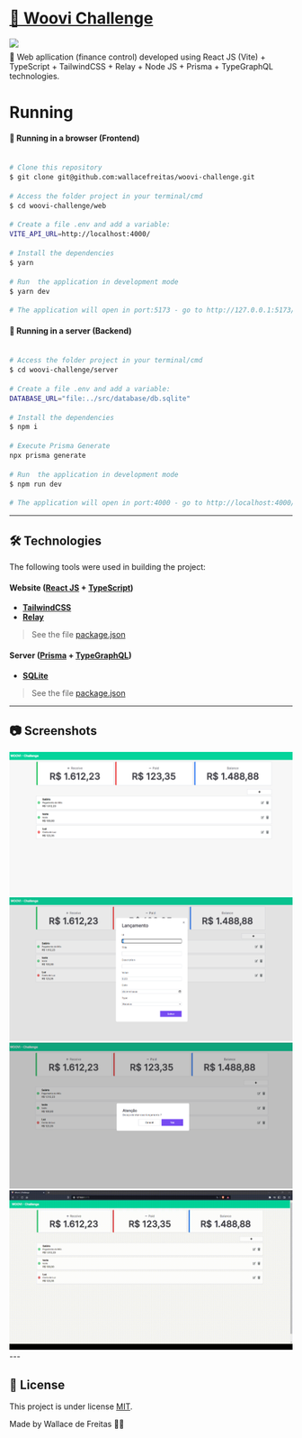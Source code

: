 <h1 align="left">
    <a href="https://pt-br.reactjs.org/">🔗 Woovi Challenge</a> 
</h1>

<img src="https://img.shields.io/badge/license-MIT-green">

<p align="left" style="margin-top:5px">🚀 Web apllication (finance control) developed using React JS (Vite) + TypeScript + TailwindCSS + Relay + Node JS + Prisma + TypeGraphQL technologies.</p> 


Running
=================

#### 🧭 Running in a browser (Frontend)

```bash

# Clone this repository
$ git clone git@github.com:wallacefreitas/woovi-challenge.git

# Access the folder project in your terminal/cmd
$ cd woovi-challenge/web

# Create a file .env and add a variable:
VITE_API_URL=http://localhost:4000/

# Install the dependencies
$ yarn

# Run  the application in development mode
$ yarn dev

# The application will open in port:5173 - go to http://127.0.0.1:5173/

```

#### 🧭 Running in a server (Backend)

```bash

# Access the folder project in your terminal/cmd
$ cd woovi-challenge/server

# Create a file .env and add a variable:
DATABASE_URL="file:../src/database/db.sqlite"

# Install the dependencies
$ npm i

# Execute Prisma Generate
npx prisma generate

# Run  the application in development mode
$ npm run dev

# The application will open in port:4000 - go to http://localhost:4000/

```
---

## 🛠 Technologies

The following tools were used in building the project:

#### **Website**  ([React JS](https://reactjs.org/)  +  [TypeScript](https://www.typescriptlang.org/))

-   **[TailwindCSS](https://tailwindcss.com/docs/guides/create-react-app)**
-   **[Relay](https://relay.dev/)**

> See the file  [package.json](package.json)

#### **Server**  ([Prisma](https://www.prisma.io/)  +  [TypeGraphQL](https://prisma.typegraphql.com/docs/basics/installation/))

-   **[SQLite](https://www.sqlite.org/index.html)**

> See the file  [package.json](package.json)

---

## 📷 Screenshots
<img src="./web/public/assets/images/screenshots/screenshot1.png" alt="Main screen"/>
<img src="./web/public/assets/images/screenshots/screenshot2.png" alt="Modal Add"/>
<img src="./web/public/assets/images/screenshots/screenshot3.png" alt="Modal Delete"/>
<img src="./web/public/assets/images/screenshots/screenshot.gif" alt="Gif Web Application"/>
---

## 📝 License

This project is under license [MIT](LICENSE.md).

Made by Wallace de Freitas 👋🏽